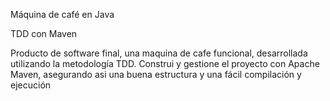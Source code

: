 Máquina de café en Java 

TDD con Maven

Producto de software final, una maquina de cafe funcional, desarrollada utilizando la metodología TDD. Construi y gestione el proyecto con Apache Maven, asegurando asi una buena estructura y una fácil compilación y ejecución
